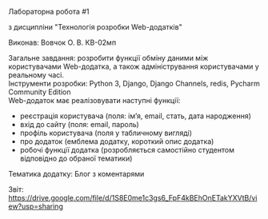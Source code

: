 Лабораторна робота #1

з дисципліни "Технологія розробки Web-додатків"

Виконав: Вовчок О. В. КВ-02мп
 
Загальне завдання: розробити функції обміну даними між користувачами Web-додатка, а також адміністрування користувачами у реальному часі.<br/>
Інструменти розробки: Python 3, Django, Django Channels, redis, Pycharm Community Edition <br/>
Web-додаток має реалізовувати наступні функції:
- реєстрація користувача (поля: ім’я, email, стать, дата народження)  
- вхід до сайту (поля: email, пароль)  
- профіль користувача (поля у табличному вигляді)  
- про додаток (емблема додатку, короткий опис додатка)  
- робочі функції додатка (розробляється самостійно студентом відповідно до обраної тематики) 

Тематика додатку: Блог з коментарями 

Звіт: https://drive.google.com/file/d/1S8E0me1c3gs6_FpF4kBEhOnETakYXVtB/view?usp=sharing